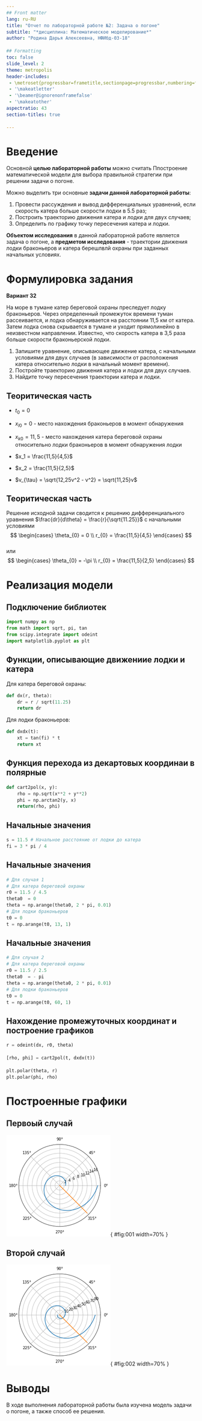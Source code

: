 ```yaml
---
## Front matter
lang: ru-RU
title: "Отчет по лабораторной работе №2: Задача о погоне"
subtitle: "*дисциплина: Математическое моделирование*"
author: "Родина Дарья Алексеевна, НФИбд-03-18"

## Formatting
toc: false
slide_level: 2
theme: metropolis
header-includes:
 - \metroset{progressbar=frametitle,sectionpage=progressbar,numbering=fraction}
 - '\makeatletter'
 - '\beamer@ignorenonframefalse'
 - '\makeatother'
aspectratio: 43
section-titles: true

---
```


# Введение

Основной **целью лабораторной работы** можно считать Ппостроение математической модели для выбора правильной стратегии при решении задачи о погоне.


Можно выделить три основные **задачи данной лабораторной работы**:  
1. Провести рассуждения и вывод дифференциальных уравнений, если скорость катера больше скорости лодки в 5.5 раз;  
2. Построить траекторию движения катера и лодки для двух случаев;  
3. Определить по графику точку пересечения катера и лодки.

**Объектом исследования** в данной лабораторной работе является задача о погоне, а **предметом исследования** - траектории движения лодки браконьеров и катера берешлвлй охраны при заданных начальных условиях.


# Формулировка задания

**Вариант 32**

На море в тумане катер береговой охраны преследует лодку браконьеров. Через определенный промежуток времени туман рассеивается, и лодка обнаруживается на расстоянии 11,5 км от катера. Затем лодка снова скрывается в тумане и уходит прямолинейно в неизвестном направлении. Известно, что скорость катера в 3,5 раза больше скорости браконьерской лодки.  
1. Запишите уравнение, описывающее движение катера, с начальными условиями для двух случаев (в зависимости от расположения катера относительно лодки в начальный момент времени).  
2. Постройте траекторию движения катера и лодки для двух случаев.  
3. Найдите точку пересечения траектории катера и лодки.

## Теоритическая часть

- $t_0 = 0$  
- $x_{l0} = 0$ - место нахождения браконьеров в момент обнаружения  
- $x_{k0} = 11,5$ - место нахождения катера береговой охраны относительно лодки браконьеров в момент обнаружения лодки 

- $x_1 = \frac{11,5}{4,5}$  
- $x_2 = \frac{11,5}{2,5}$  
- $v_{\tau} = \sqrt{12,25v^2 - v^2} = \sqrt{11,25}v$ 

## Теоритическая часть

Решение исходной задачи сводится к решению дифференциального уравнения $\frac{dr}{d\theta} = \frac{r}{\sqrt{11.25}}$ с начальными условиями  
$$
\begin{cases}
  \theta_{0} = 0 
  \\
  r_{0} = \frac{11,5}{4,5}
\end{cases}
$$  
или  
$$
\begin{cases}
  \theta_{0} = -\pi 
  \\
  r_{0} = \frac{11,5}{2,5}
\end{cases}
$$

# Реализация модели

## Подключение библиотек

```py
import numpy as np
from math import sqrt, pi, tan
from scipy.integrate import odeint
import matplotlib.pyplot as plt
```

## Функции, описывающие движениие лодки и катера

Для катера береговой охраны:

```py 
def dx(r, theta):
    dr = r / sqrt(11.25)
    return dr
```

Для лодки браконьеров:

```py 
def dxdx(t):
    xt = tan(fi) * t
    return xt
```

## Функция перехода из декартовых координаи в полярные

```py
def cart2pol(x, y):
    rho = np.sqrt(x**2 + y**2)
    phi = np.arctan2(y, x)
    return(rho, phi)
```

## Начальные значения

```py 
s = 11.5 # Начальное расстояние от лодки до катера
fi = 3 * pi / 4 
```
## Начальные значения

```py
# Для случая 1
# Для катера береговой охраны
r0 = 11.5 / 4.5
theta0  = 0
theta = np.arange(theta0, 2 * pi, 0.01)
# Для лодки браконьеров
t0 = 0
t = np.arange(t0, 13, 1)
```

## Начальные значения

```py
# Для случая 2
# Для катера береговой охраны
r0 = 11.5 / 2.5
theta0  = - pi
theta = np.arange(theta0, 2 * pi, 0.01)
# Для лодки браконьеров
t0 = 0
t = np.arange(t0, 60, 1)
```

## Нахождение промежуточных координат и построение графиков

```py
r = odeint(dx, r0, theta)

[rho, phi] = cart2pol(t, dxdx(t))

plt.polar(theta, r)
plt.polar(phi, rho)
```

# Построенные графики

## Первоый случай

![График движения лодки браконьеров и катера береговой охраны при $s = 11.5$, $n = 3.5$, $\theta = 0$, $r_0 = 11.5 / 4.5$](image/1.png){ #fig:001 width=70% }

## Второй случай

![График движения лодки браконьеров и катера береговой охраны при $s = 11.5$, $n = 3.5$, $\theta = - \pi$, $r_0 = 11.5 / 2.5$](image/2.png){ #fig:002 width=70% }

# Выводы

В ходе выполнения лабораторной работы была изучена модель задачи о погоне, а также способ ее решения. 
